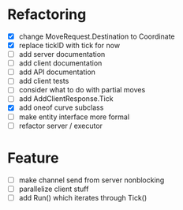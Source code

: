 # Refactoring

* [x] change MoveRequest.Destination to Coordinate
* [x] replace tickID with tick for now
* [ ] add server documentation
* [ ] add client documentation
* [ ] add API documentation
* [ ] add client tests
* [ ] consider what to do with partial moves
* [ ] add AddClientResponse.Tick
* [x] add oneof curve subclass
* [ ] make entity interface more formal
* [ ] refactor server / executor

# Feature
* [ ] make channel send from server nonblocking
* [ ] parallelize client stuff
* [ ] add Run() which iterates through Tick()
